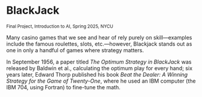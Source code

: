 # BlackJack
<sub>Final Project, Introduction to AI, Spring 2025, NYCU</sub>

Many casino games that we see and hear of rely purely on skill—examples include the famous roulettes, slots, etc.—however, Blackjack stands out as one in only a handful of games where strategy matters.

In September 1956, a paper titled *The Optimum Strategy in BlackJack* was released by Baldwin et al., calculating the optimum play for every hand; six years later, Edward Thorp published his book  *Beat the Dealer: A Winning Strategy for the Game of Twenty-One*, where he used an IBM computer (the IBM 704, using Fortran) to fine-tune the math.